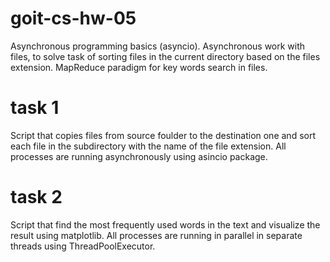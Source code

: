 # goit-cs-hw-05
Asynchronous programming basics (asyncio). Asynchronous work with files, to solve task of sorting files in the current directory based on the files extension. MapReduce paradigm for key words search in files.

# task 1

Script that copies files from source foulder to the destination one and sort each file in the subdirectory with the name of the file extension. All processes are running asynchronously using asincio package.

# task 2
Script that find the most frequently used words in the text and visualize the result using matplotlib. All processes are running in parallel in separate threads using ThreadPoolExecutor.